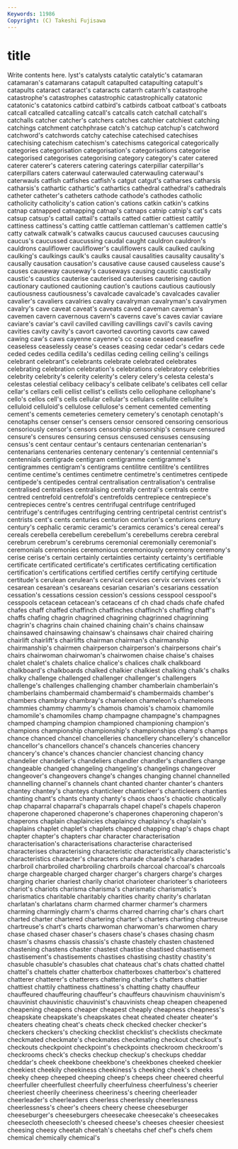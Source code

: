 ```yaml
---
Keywords: 11986 
Copyright: (C) Takeshi Fujisawa
---
```


# title

Write contents here.
lyst's catalysts catalytic catalytic's catamaran catamaran's catamarans catapult catapulted catapulting
catapult's catapults cataract cataract's cataracts catarrh catarrh's catastrophe catastrophe's catastrophes
catastrophic catastrophically catatonic catatonic's catatonics catbird catbird's catbirds catboat catboat's
catboats catcall catcalled catcalling catcall's catcalls catch catchall catchall's catchalls
catcher catcher's catchers catches catchier catchiest catching catchings catchment catchphrase
catch's catchup catchup's catchword catchword's catchwords catchy catechise catechised catechises
catechising catechism catechism's catechisms categorical categorically categories categorisation categorisation's categorisations
categorise categorised categorises categorising category category's cater catered caterer caterer's
caterers catering caterings caterpillar caterpillar's caterpillars caters caterwaul caterwauled caterwauling
caterwaul's caterwauls catfish catfishes catfish's catgut catgut's catharses catharsis catharsis's
cathartic cathartic's cathartics cathedral cathedral's cathedrals catheter catheter's catheters cathode
cathode's cathodes catholic catholicity catholicity's cation cation's cations catkin catkin's
catkins catnap catnapped catnapping catnap's catnaps catnip catnip's cat's cats
catsup catsup's cattail cattail's cattails catted cattier cattiest cattily cattiness
cattiness's catting cattle cattleman cattleman's cattlemen cattle's catty catwalk catwalk's
catwalks caucus caucused caucuses caucusing caucus's caucussed caucussing caudal caught
cauldron cauldron's cauldrons cauliflower cauliflower's cauliflowers caulk caulked caulking caulking's
caulkings caulk's caulks causal causalities causality causality's causally causation causation's
causative cause caused causeless cause's causes causeway causeway's causeways causing
caustic caustically caustic's caustics cauterise cauterised cauterises cauterising caution cautionary
cautioned cautioning caution's cautions cautious cautiously cautiousness cautiousness's cavalcade cavalcade's
cavalcades cavalier cavalier's cavaliers cavalries cavalry cavalryman cavalryman's cavalrymen cavalry's
cave caveat caveat's caveats caved caveman caveman's cavemen cavern cavernous
cavern's caverns cave's caves caviar caviare caviare's caviar's cavil cavilled
cavilling cavillings cavil's cavils caving cavities cavity cavity's cavort cavorted
cavorting cavorts caw cawed cawing caw's caws cayenne cayenne's cc
cease ceased ceasefire ceaseless ceaselessly cease's ceases ceasing cedar cedar's
cedars cede ceded cedes cedilla cedilla's cedillas ceding ceiling ceiling's
ceilings celebrant celebrant's celebrants celebrate celebrated celebrates celebrating celebration celebration's
celebrations celebratory celebrities celebrity celebrity's celerity celerity's celery celery's celesta
celesta's celestas celestial celibacy celibacy's celibate celibate's celibates cell cellar
cellar's cellars celli cellist cellist's cellists cello cellophane cellophane's cello's
cellos cell's cells cellular cellular's cellulars cellulite cellulite's celluloid celluloid's
cellulose cellulose's cement cemented cementing cement's cements cemeteries cemetery cemetery's
cenotaph cenotaph's cenotaphs censer censer's censers censor censored censoring censorious
censoriously censor's censors censorship censorship's censure censured censure's censures censuring
census censused censuses censusing census's cent centaur centaur's centaurs centenarian
centenarian's centenarians centenaries centenary centenary's centennial centennial's centennials centigrade centigram
centigramme centigramme's centigrammes centigram's centigrams centilitre centilitre's centilitres centime centime's
centimes centimetre centimetre's centimetres centipede centipede's centipedes central centralisation centralisation's
centralise centralised centralises centralising centrally central's centrals centre centred centrefold
centrefold's centrefolds centrepiece centrepiece's centrepieces centre's centres centrifugal centrifuge centrifuged
centrifuge's centrifuges centrifuging centring centripetal centrist centrist's centrists cent's cents
centuries centurion centurion's centurions century century's cephalic ceramic ceramic's ceramics
ceramics's cereal cereal's cereals cerebella cerebellum cerebellum's cerebellums cerebra cerebral
cerebrum cerebrum's cerebrums ceremonial ceremonially ceremonial's ceremonials ceremonies ceremonious ceremoniously
ceremony ceremony's cerise cerise's certain certainly certainties certainty certainty's certifiable
certificate certificated certificate's certificates certificating certification certification's certifications certified certifies
certify certifying certitude certitude's cerulean cerulean's cervical cervices cervix cervixes
cervix's cesarean cesarean's cesareans cesarian cesarian's cesarians cessation cessation's cessations
cession cession's cessions cesspool cesspool's cesspools cetacean cetacean's cetaceans cf
ch chad chads chafe chafed chafes chaff chaffed chaffinch chaffinches
chaffinch's chaffing chaff's chaffs chafing chagrin chagrined chagrining chagrinned chagrinning
chagrin's chagrins chain chained chaining chain's chains chainsaw chainsawed chainsawing
chainsaw's chainsaws chair chaired chairing chairlift chairlift's chairlifts chairman chairman's
chairmanship chairmanship's chairmen chairperson chairperson's chairpersons chair's chairs chairwoman chairwoman's
chairwomen chaise chaise's chaises chalet chalet's chalets chalice chalice's chalices
chalk chalkboard chalkboard's chalkboards chalked chalkier chalkiest chalking chalk's chalks
chalky challenge challenged challenger challenger's challengers challenge's challenges challenging chamber
chamberlain chamberlain's chamberlains chambermaid chambermaid's chambermaids chamber's chambers chambray chambray's
chameleon chameleon's chameleons chammies chammy chammy's chamois chamois's chamoix chamomile
chamomile's chamomiles champ champagne champagne's champagnes champed champing champion championed
championing champion's champions championship championship's championships champ's champs chance chanced
chancel chancelleries chancellery chancellery's chancellor chancellor's chancellors chancel's chancels chanceries
chancery chancery's chance's chances chancier chanciest chancing chancy chandelier chandelier's
chandeliers chandler chandler's chandlers change changeable changed changeling changeling's changelings
changeover changeover's changeovers change's changes changing channel channelled channelling channel's
channels chant chanted chanter chanter's chanters chantey chantey's chanteys chanticleer
chanticleer's chanticleers chanties chanting chant's chants chanty chanty's chaos chaos's
chaotic chaotically chap chaparral chaparral's chaparrals chapel chapel's chapels chaperon
chaperone chaperoned chaperone's chaperones chaperoning chaperon's chaperons chaplain chaplaincies chaplaincy
chaplaincy's chaplain's chaplains chaplet chaplet's chaplets chapped chapping chap's chaps
chapt chapter chapter's chapters char character characterisation characterisation's characterisations characterise
characterised characterises characterising characteristic characteristically characteristic's characteristics character's characters charade
charade's charades charbroil charbroiled charbroiling charbroils charcoal charcoal's charcoals charge
chargeable charged charger charger's chargers charge's charges charging charier chariest
charily chariot charioteer charioteer's charioteers chariot's chariots charisma charisma's charismatic
charismatic's charismatics charitable charitably charities charity charity's charlatan charlatan's charlatans
charm charmed charmer charmer's charmers charming charmingly charm's charms charred
charring char's chars chart charted charter chartered chartering charter's charters
charting chartreuse chartreuse's chart's charts charwoman charwoman's charwomen chary chase
chased chaser chaser's chasers chase's chases chasing chasm chasm's chasms
chassis chassis's chaste chastely chasten chastened chastening chastens chaster chastest
chastise chastised chastisement chastisement's chastisements chastises chastising chastity chastity's chasuble
chasuble's chasubles chat chateaus chat's chats chatted chattel chattel's chattels
chatter chatterbox chatterboxes chatterbox's chattered chatterer chatterer's chatterers chattering chatter's
chatters chattier chattiest chattily chattiness chattiness's chatting chatty chauffeur chauffeured
chauffeuring chauffeur's chauffeurs chauvinism chauvinism's chauvinist chauvinistic chauvinist's chauvinists cheap
cheapen cheapened cheapening cheapens cheaper cheapest cheaply cheapness cheapness's cheapskate
cheapskate's cheapskates cheat cheated cheater cheater's cheaters cheating cheat's cheats
check checked checker checker's checkers checkers's checking checklist checklist's checklists
checkmate checkmated checkmate's checkmates checkmating checkout checkout's checkouts checkpoint checkpoint's
checkpoints checkroom checkroom's checkrooms check's checks checkup checkup's checkups cheddar
cheddar's cheek cheekbone cheekbone's cheekbones cheeked cheekier cheekiest cheekily cheekiness
cheekiness's cheeking cheek's cheeks cheeky cheep cheeped cheeping cheep's cheeps
cheer cheered cheerful cheerfuller cheerfullest cheerfully cheerfulness cheerfulness's cheerier cheeriest
cheerily cheeriness cheeriness's cheering cheerleader cheerleader's cheerleaders cheerless cheerlessly cheerlessness
cheerlessness's cheer's cheers cheery cheese cheeseburger cheeseburger's cheeseburgers cheesecake cheesecake's
cheesecakes cheesecloth cheesecloth's cheesed cheese's cheeses cheesier cheesiest cheesing cheesy
cheetah cheetah's cheetahs chef chef's chefs chem chemical chemically chemical's

